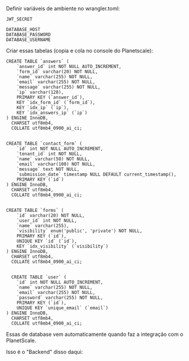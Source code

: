 Definir variáveis de ambiente no wrangler.toml:

```
JWT_SECRET

DATABASE_HOST	
DATABASE_PASSWORD	
DATABASE_USERNAME	
```

Criar essas tabelas (copia e cola no console do Planetscale):

```
CREATE TABLE `answers` (
	`answer_id` int NOT NULL AUTO_INCREMENT,
	`form_id` varchar(20) NOT NULL,
	`name` varchar(255) NOT NULL,
	`email` varchar(255) NOT NULL,
	`message` varchar(255) NOT NULL,
	`ip` varchar(128),
	PRIMARY KEY (`answer_id`),
	KEY `idx_form_id` (`form_id`),
	KEY `idx_ip` (`ip`),
	KEY `idx_answers_ip` (`ip`)
) ENGINE InnoDB,
  CHARSET utf8mb4,
  COLLATE utf8mb4_0900_ai_ci;


CREATE TABLE `contact_form` (
	`id` int NOT NULL AUTO_INCREMENT,
	`tenant_id` int NOT NULL,
	`name` varchar(50) NOT NULL,
	`email` varchar(100) NOT NULL,
	`message` text NOT NULL,
	`submission_date` timestamp NULL DEFAULT current_timestamp(),
	PRIMARY KEY (`id`)
) ENGINE InnoDB,
  CHARSET utf8mb4,
  COLLATE utf8mb4_0900_ai_ci;


CREATE TABLE `forms` (
	`id` varchar(20) NOT NULL,
	`user_id` int NOT NULL,
	`name` varchar(255),
	`visibility` enum('public', 'private') NOT NULL,
	PRIMARY KEY (`id`),
	UNIQUE KEY `id` (`id`),
	KEY `idx_visibility` (`visibility`)
) ENGINE InnoDB,
  CHARSET utf8mb4,
  COLLATE utf8mb4_0900_ai_ci;


  CREATE TABLE `user` (
	`id` int NOT NULL AUTO_INCREMENT,
	`name` varchar(255) NOT NULL,
	`email` varchar(255) NOT NULL,
	`password` varchar(255) NOT NULL,
	PRIMARY KEY (`id`),
	UNIQUE KEY `unique_email` (`email`)
) ENGINE InnoDB,
  CHARSET utf8mb4,
  COLLATE utf8mb4_0900_ai_ci;
```

Essas de database vem automaticamente quando faz a integração com o PlanetScale.


Isso é o "Backend" disso daqui:


